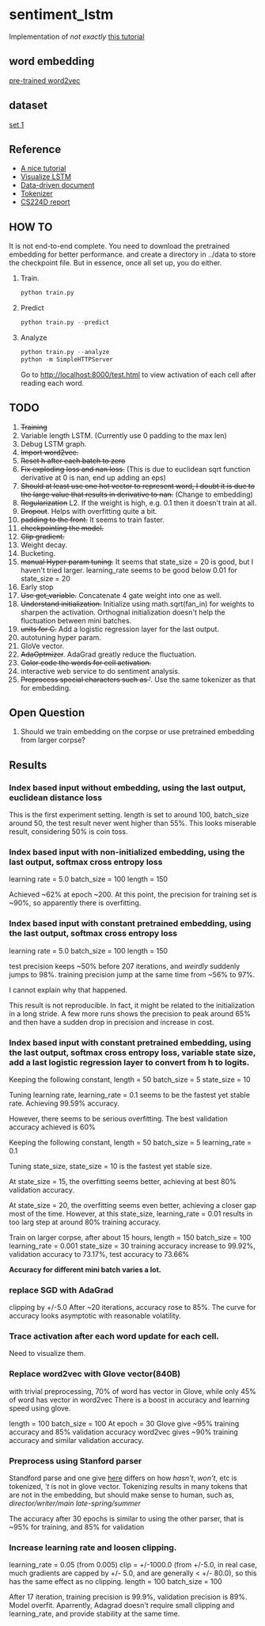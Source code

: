 # sentiment_lstm
Implementation of _not exactly_ [this tutorial](http://deeplearning.net/tutorial/lstm.html)

## word embedding
[pre-trained word2vec](https://code.google.com/archive/p/word2vec/)

## dataset
[set 1](https://archive.ics.uci.edu/ml/)

## Reference
* [A nice tutorial](http://colah.github.io/posts/2015-08-Understanding-LSTMs/)
* [Visualize LSTM](http://arxiv.org/pdf/1506.02078v2.pdf)
* [Data-driven document](https://d3js.org/)
* [Tokenizer](http://nlp.stanford.edu/software/tokenizer.shtml)
* [CS224D report](https://cs224d.stanford.edu/reports/HongJames.pdf)

## HOW TO
It is not end-to-end complete. You need to download the pretrained embedding for better performance. and create a directory in ../data to store the checkpoint file. But in essence, once all set up, you do either.

1. Train.

   ```python
   python train.py
   ```

2. Predict

   ```python
   python train.py --predict
   ```

3. Analyze

   ```python
   python train.py --analyze
   python -m SimpleHTTPServer
   ```

   Go to [http://localhost:8000/test.html](http://localhost:8000/test.html) to view activation of each cell after reading each word.

## TODO
1. ~~Training~~
2. Variable length LSTM. (Currently use 0 padding to the max len)
3. Debug LSTM graph.
4. ~~Import word2vec.~~
5. ~~Reset h after each batch to zero~~
6. ~~Fix exploding loss and nan loss.~~ (This is due to euclidean sqrt function derivative at 0 is nan, end up adding an eps)
7. ~~Should at least use one hot vector to represent word, I doubt it is due to the large value that results in derivative to nan.~~ (Change to embedding)
8. ~~Regularization~~ L2. If the weight is high, e.g. 0.1 then it doesn't train at all.
9. ~~Dropout~~. Helps with overfitting quite a bit.
10. ~~padding to the front.~~ It seems to train faster.
11. ~~checkpointing the model.~~
12. ~~Clip gradient.~~
13. Weight decay.
14. Bucketing.
15. ~~manual Hyper param tuning.~~ It seems that state_size = 20 is good, but I haven't tried larger. learning_rate seems to be good below 0.01 for state_size = 20
16. Early stop
17. ~~Use get_variable.~~ Concatenate 4 gate weight into one as well.
18. ~~Understand initialization.~~ Initialize using math.sqrt(fan_in) for weights to sharpen the activation. Orthognal initialization doesn't help the fluctuation between mini batches.
19. ~~units for C.~~ Add a logistic regression layer for the last output.
20. autotuning hyper param.
21. GloVe vector.
22. ~~AdaOptmizer~~. AdaGrad greatly reduce the fluctuation.
23. ~~Color code the words for cell activation.~~
24. interactive web service to do sentiment analysis.
25. ~~Preprocess special characters such as '~~. Use the same tokenizer as that for embedding.

## Open Question
1. Should we train embedding on the corpse or use pretrained embedding from larger corpse?

## Results
### Index based input without embedding, using the last output, euclidean distance loss
This is the first experiment setting. length is set to around 100, batch_size around 50, the test result never went higher than 55%. This looks miserable result, considering 50% is coin toss.

### Index based input with non-initialized embedding, using the last output, softmax cross entropy loss
learning rate = 5.0
batch_size = 100
length = 150

Achieved ~62% at epoch ~200. At this point, the precision for training set is ~90%, so apparently there is overfitting.

### Index based input with constant pretrained embedding, using the last output, softmax cross entropy loss
learning rate = 5.0
batch_size = 100
length = 150

test precision keeps ~50% before 207 iterations, and *weirdly* suddenly jumps to 98%.
training precision jump at the same time from ~56% to 97%.

I cannot explain why that happened.

This result is not reproducible. In fact, it might be related to the initialization in a long stride. A few more runs shows the precision to peak around 65% and then have a sudden drop in precision and increase in cost.

### Index based input with constant pretrained embedding, using the last output, softmax cross entropy loss, variable state size, add a last logistic regression layer to convert from h to logits.
Keeping the following constant,
length = 50
batch_size = 5
state_size = 10

Tuning learning rate,
learning_rate = 0.1 seems to be the fastest yet stable rate. Achieving 99.59% accuracy.

However, there seems to be serious overfitting. The best validation accuracy achieved is 60%

Keeping the following constant,
length = 50
batch_size = 5
learning_rate = 0.1

Tuning state_size,
state_size = 10 is the fastest yet stable size.

At state_size = 15, the overfitting seems better, achieving at best 80% validation accuracy.

At state_size = 20, the overfitting seems even better, achieving a closer gap most of the time. However, at this state_size, learning_rate = 0.01 results in too larg step at around 80% training accuracy.

Train on larger corpse, after about 15 hours,
length = 150
batch_size = 100
learning_rate = 0.001
state_size = 30
training accuracy increase to 99.92%, validation accuracy to 73.17%, test accuracy to 73.66%

**Accuracy for different mini batch varies a lot.**

### replace SGD with AdaGrad
clipping by +/-5.0
After ~20 iterations, accuracy rose to 85%. The curve for accuracy looks asymptotic with reasonable volatility.

### Trace activation after each word update for each cell.
Need to visualize them.

### Replace word2vec with Glove vector(840B)
with trivial preprocessing,
70% of word has vector in Glove, while only 45% of word has vector in word2vec
There is a boost in accuracy and learning speed using glove.

length = 100
batch_size = 100
At epoch = 30
Glove give ~95% training accuracy and 85% validation accuracy
word2vec gives ~90% training accuracy and similar validation accuracy.

### Preprocess using Stanford parser
Standford parse and one give [here](https://raw.githubusercontent.com/moses-smt/mosesdecoder/master/scripts/tokenizer/tokenizer.perl) differs on how *hasn't*, *won't*, etc is tokenized, *'t* is not in glove vector.
Tokenizing results in many tokens that are not in the embedding, but should make sense to human, such as, *director/writer/main* *late-spring/summer*

The accuracy after 30 epochs is similar to using the other parser, that is ~95% for training, and 85% for validation

### Increase learning rate and loosen clipping.
learning_rate = 0.05 (from 0.005)
clip = +/-1000.0 (from +/-5.0, in real case, much gradients are capped by +/- 5.0, and are generally < +/- 80.0), so this has the same effect as no clipping.
length = 100
batch_size = 100

After 17 iteration, training precision is 99.9%, validation precision is 89%. Model overfit.
Aparrently, Adagrad doesn't require small clipping and learning_rate, and provide stability at the same time.